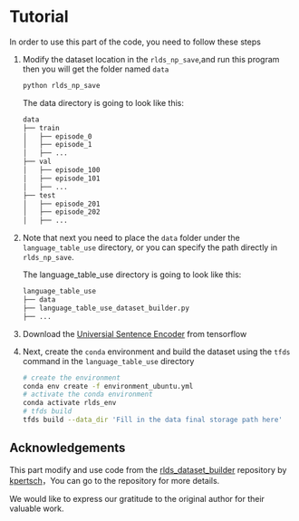 # Tutorial

In order to use this part of the code, you need to follow these steps

1. Modify the dataset location in the `rlds_np_save`,and run this program then you will get the folder named `data`

   ```bash
   python rlds_np_save
   ```

   The data directory is going to look like this:

   ```python
   data
   ├── train
   │   ├── episode_0
   │   ├── episode_1
   │   ├── ...
   ├── val
   │   ├── episode_100
   │   ├── episode_101
   │   ├── ...
   ├── test
   │   ├── episode_201
   │   ├── episode_202
   │   ├── ...
   
   ```

2. Note that next you need to place the `data` folder under the `language_table_use` directory, or you can specify the path directly in `rlds_np_save`.

   The language_table_use directory is going to look like this:

   ```python
   language_table_use
   ├── data
   ├── language_table_use_dataset_builder.py
   ├── ...
   ```

3. Download the [Universial Sentence Encoder](https://www.tensorflow.org/hub/tutorials/semantic_similarity_with_tf_hub_universal_encoder) from tensorflow
4.  Next, create the `conda` environment and build the dataset using the `tfds` command in the `language_table_use` directory
    ```bash
    # create the environment
    conda env create -f environment_ubuntu.yml
    # activate the conda environment
    conda activate rlds_env
    # tfds build
    tfds build --data_dir 'Fill in the data final storage path here'
    ```

   ## Acknowledgements 

   This part  modify and use code from the [rlds_dataset_builder](https://github.com/kpertsch/rlds_dataset_builder) repository by [kpertsch](https://github.com/kpertsch/rlds_dataset_builder/commits?author=kpertsch)，You can go to the repository for more details.

   We would like to express our gratitude to the original author for their valuable work.
